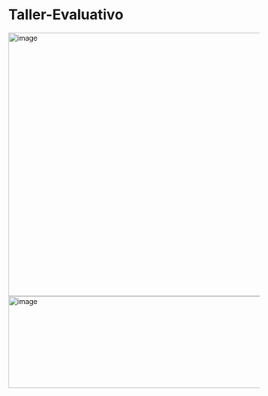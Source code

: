 # Taller-Evaluativo
<img width="1362" height="527" alt="image" src="https://github.com/user-attachments/assets/e11c1b4a-147f-4b83-838d-7e8366a3b844" />

<img width="1224" height="184" alt="image" src="https://github.com/user-attachments/assets/e642e129-2a1b-4d43-913a-d66c445b0c55" />

